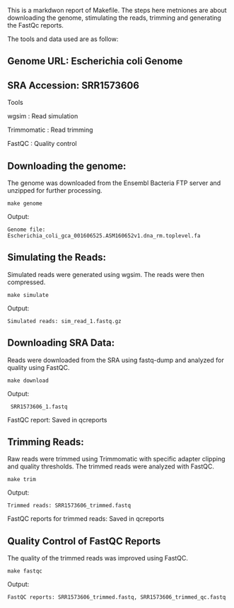 

This is a markdwon report of Makefile. The steps here metniones are about downloading the genome, stimulating the reads, trimming and generating the FastQc reports. 


The tools and data used are as follow:

## Genome URL: Escherichia coli Genome
## SRA Accession: SRR1573606

Tools

wgsim : Read simulation

Trimmomatic :  Read trimming

FastQC  : Quality control


## Downloading the genome: 
The genome was downloaded from the Ensembl Bacteria FTP server and unzipped for further processing.

```
make genome
```

Output:
```
Genome file: Escherichia_coli_gca_001606525.ASM160652v1.dna_rm.toplevel.fa
```

## Simulating the Reads:
Simulated reads were generated using wgsim. The reads were then compressed.
```
make simulate
```
Output:
```
Simulated reads: sim_read_1.fastq.gz
```

## Downloading SRA Data:
Reads were downloaded from the SRA using fastq-dump and analyzed for quality using FastQC.
```
make download
```

Output:
```
 SRR1573606_1.fastq
 ```
FastQC report: Saved in qcreports

## Trimming Reads:
Raw reads were trimmed using Trimmomatic with specific adapter clipping and quality thresholds. The trimmed reads were analyzed with FastQC.
```
make trim
```
Output:
```
Trimmed reads: SRR1573606_trimmed.fastq
```
FastQC reports for trimmed reads: Saved in qcreports

## Quality Control of FastQC Reports
The quality of the trimmed reads was improved using FastQC.
```
make fastqc
```
Output:
```
FastQC reports: SRR1573606_trimmed.fastq, SRR1573606_trimmed_qc.fastq
```
